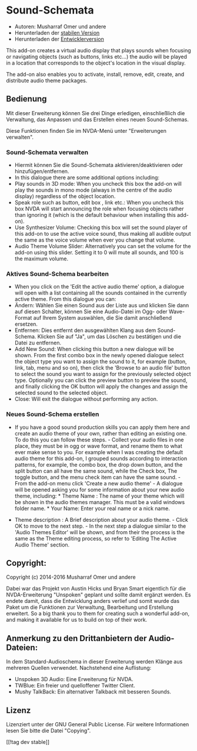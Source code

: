 # Sound-Schemata #

*   Autoren: Musharraf Omer und andere
*   Herunterladen der [stabilen Version][1]
*   Herunterladen der [Entwicklerversion][2]

This add-on creates a virtual audio display that plays sounds when focusing
or navigating objects (such as buttons, links etc...) the audio will be
played in a location that corresponds to the object's location in the visual
display.

The add-on also enables you to activate, install, remove, edit, create, and
distribute audio theme packages.

## Bedienung

Mit dieser Erweiterung können Sie drei Dinge erledigen, einschließlich die
Verwaltung, das Anpassen und das Erstellen eines neuen Sound-Schemas.

Diese Funktionen finden Sie im NVDA-Menü unter "Erweiterungen verwalten".

### Sound-Schemata verwalten

- Hiermit können Sie die Sound-Schemata aktivieren/deaktivieren oder
  hinzufügen/entfernen.
- In this dialogue there are some additional options including:
 - Play sounds in 3D mode: When you uncheck this box the add-on will play the sounds in mono mode (always in the centre of the audio display) regardless of the object location.
 - Speak role such as button, edit box , link etc.: When you uncheck this box NVDA will start announcing the role when focusing objects rather than ignoring it (which is the default behaviour when installing this add-on).
 - Use Synthesizer Volume: Checking this box will set the sound player of this add-on to use the active voice sound, thus making all audible output the same as the voice volume when ever you change that volume.
 - Audio Theme Volume Slider: Alternatively you can set the volume for the add-on using this slider. Setting it to 0 will mute all sounds, and 100 is the maximum volume.

### Aktives Sound-Schema bearbeiten

- When you click on the 'Edit the active audio theme' option, a dialogue
  will open with a list containing all the sounds contained in the currently
  active theme. From this dialogue you can:
- Ändern: Wählen Sie einen Sound aus der Liste aus und klicken Sie dann auf
  diesen Schalter, können Sie eine Audio-Datei im Ogg- oder Wave-Format auf
  Ihrem System auswählen, die Sie damit anschließend ersetzen.
- Entfernen: Dies entfernt den ausgewählten Klang aus dem
  Sound-Schema. Klicken Sie auf "Ja", um das Löschen zu bestätigen und die
  Datei zu entfernen.
- Add New Sound: When clicking this button a new dialogue will be shown. From the first combo box in the newly opened dialogue select the object type you want to assign the sound to it, for example (button, link, tab, menu and so on), then click the 'Browse to an audio file' button to select the sound you want to assign for the previously selected object type. Optionally you can click the preview   button to preview the sound, and finally clicking the OK button will apply the changes and assign the selected sound to the selected object. 
- Close: Will  exit the dialogue without performing any action.

### Neues Sound-Schema erstellen

- If you have a good sound production skills you can apply them here and
create an audio theme of your own, rather than editing an existing one. To
do this you can follow these steps.  - Collect your audio files in one
place, they must be in ogg or wave format, and rename them to what ever make
sense to you. For example when I was creating the default audio theme for
this add-on, I grouped sounds according to interaction patterns, for
example, the combo box, the drop down button, and the split button can all
have the same sound, while the Check box, The toggle button, and the menu
check item can have the same sound.  - From the add-on menu click 'Create a
new audio theme' - A dialogue will be opened asking you for some information
about your new audio theme, including: *	Theme Name : The name of your theme
which will be shown in the audio themes manager. This must be a valid
windows folder name.  *	Your Name: Enter your real name or a nick name.
*	Theme description : A Brief description about your audio theme.  - Click
OK to move to the next step.  - In the next step a dialogue similar to the
'Audio Themes Editor' will be shown, and from their the process is the same
as the Theme editing process, so refer to 'Editing The Active Audio Theme'
section.

## Copyright:

Copyright (c) 2014-2016 Musharraf Omer und andere

Dabei war das Projekt von Austin Hicks und Bryan Smart eigentlich für die
NVDA-Erweiterung "Unspoken" geplant und sollte damit ergänzt werden. Es
endete damit, dass die Entwicklung anders verlief und somit wurde das Paket
um die Funktionen zur Verwaltung, Bearbeitung und Erstellung erweitert.
So a big thank you to them for creating such a wonderful add-on,
and making it available for us to build on top of their work.

## Anmerkung zu den Drittanbietern der Audio-Dateien:

In dem Standard-Audioschema in dieser Erweiterung werden Klänge aus mehreren
Quellen verwendet. Nachstehend eine Auflistung:
- Unspoken 3D Audio: Eine Erweiterung für NVDA.
- TWBlue: Ein freier und quelloffener Twitter Client.
- Mushy TalkBack: Ein alternativer Talkback mit besseren Sounds.

## Lizenz
Lizenziert unter der GNU General Public License. Für weitere Informationen
lesen Sie bitte die Datei "Copying".

[[!tag dev stable]]

[1]: https://addons.nvda-project.org/files/get.php?file=ath

[2]: https://addons.nvda-project.org/files/get.php?file=ath-dev
